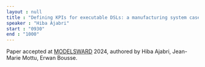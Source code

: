 ```yaml
---
layout : null
title : "Defining KPIs for executable DSLs: a manufacturing system case study"
speaker : "Hiba Ajabri"
start : "0930"
end : "1000"
---
```


Paper accepted at [MODELSWARD](https://modelsward.scitevents.org/) 2024, authored by Hiba Ajabri, Jean-Marie Mottu, Erwan Bousse.
<!-- Link to the paper. -->